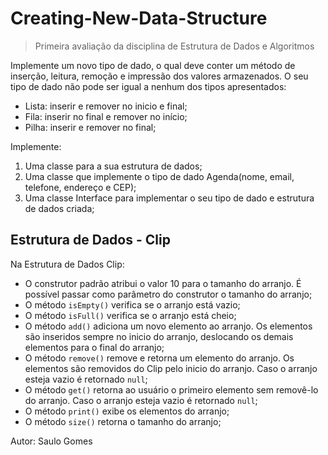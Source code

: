 # Creating-New-Data-Structure

> Primeira avaliação da disciplina de Estrutura de Dados e Algoritmos

Implemente um novo tipo de dado, o qual deve conter um método de inserção, leitura, remoção e impressão dos valores armazenados.
O seu tipo de dado não pode ser igual a nenhum dos tipos apresentados:
* Lista: inserir e remover no inicio e final;
* Fila: inserir no final e remover no início;
* Pilha: inserir e remover no final;

Implemente:
1. Uma classe para a sua estrutura de dados;
2. Uma classe que implemente o tipo de dado Agenda(nome, email, telefone, endereço e CEP);
3. Uma classe Interface para implementar o seu tipo de dado e estrutura de dados criada;

## Estrutura de Dados - Clip
Na Estrutura de Dados Clip:
* O construtor padrão atribui o valor 10 para o tamanho do arranjo. É possível passar como parâmetro do construtor o tamanho do arranjo;
* O método `isEmpty()` verifica se o arranjo está vazio;
* O método `isFull()` verifica se o arranjo está cheio;
* O método `add()` adiciona um novo elemento ao arranjo. Os elementos são inseridos sempre no inicio do arranjo, deslocando os demais elementos para o final do arranjo;
* O método `remove()` remove e retorna um elemento do arranjo. Os elementos são removidos do Clip pelo inicio do arranjo. Caso o arranjo esteja vazio é retornado `null`;
* O método `get()` retorna ao usuário o primeiro elemento sem removê-lo do arranjo. Caso o arranjo esteja vazio é retornado `null`;
* O método `print()` exibe os elementos do arranjo;
* O método `size()` retorna o tamanho do arranjo;

Autor: Saulo Gomes 
